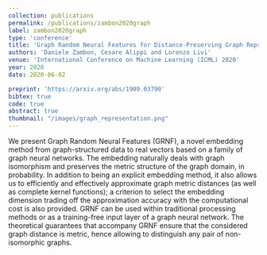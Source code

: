 ```yaml
---
collection: publications
permalink: /publications/zambon2020graph
label: zambon2020graph
type: 'conference'
title: 'Graph Random Neural Features for Distance-Preserving Graph Representations'
authors: 'Daniele Zambon, Cesare Alippi and Lorenzo Livi'
venue: 'International Conference on Machine Learning (ICML) 2020'
year: 2020
date: 2020-06-02

preprint: 'https://arxiv.org/abs/1909.03790'
bibtex: true
code: true
abstract: true
thumbnail: "/images/graph_representation.png"
---
```

We present Graph Random Neural Features (GRNF), a novel embedding method from graph-structured data to real vectors based on a family of graph neural networks. The embedding naturally deals with graph isomorphism and preserves the metric structure of the graph domain, in probability. In addition to being an explicit embedding method, it also allows us to efficiently and effectively approximate graph metric distances (as well as complete kernel functions); a criterion to select the embedding dimension trading off the approximation accuracy with the computational cost is also provided. GRNF can be used within traditional processing methods or as a training-free input layer of a graph neural network. The theoretical guarantees that accompany GRNF ensure that the considered graph distance is metric, hence allowing to distinguish any pair of non-isomorphic graphs.

